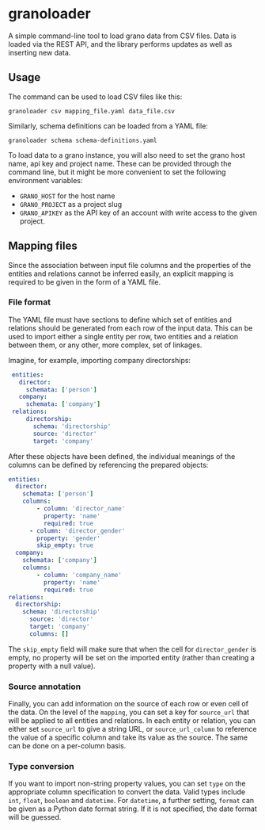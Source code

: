 # granoloader

A simple command-line tool to load grano data from CSV files. Data is
loaded via the REST API, and the library performs updates as well as
inserting new data.

## Usage

The command can be used to load CSV files like this:

    granoloader csv mapping_file.yaml data_file.csv

Similarly, schema definitions can be loaded from a YAML file:

    granoloader schema schema-definitions.yaml
	
To load data to a grano instance, you will also need to set the grano
host name, api key and project name. These can be provided through the
command line, but it might be more convenient to set the following 
environment variables:

* ``GRANO_HOST`` for the host name
* ``GRANO_PROJECT`` as a project slug
* ``GRANO_APIKEY`` as the API key of an account with write access to
  the given project.

## Mapping files

Since the association between input file columns and the properties of
the entities and relations cannot be inferred easily, an explicit
mapping is required to be given in the form of a YAML file.

### File format

The YAML file must have sections to define which set of entities and 
relations should be generated from each row of the input data. This
can be used to import either a single entity per row, two entities and
a relation between them, or any other, more complex, set of linkages.

Imagine, for example, importing company directorships:

```yaml
 entities:
   director:
     schemata: ['person']
   company:
     schemata: ['company']
 relations:
 	 directorship:
 	   schema: 'directorship'
 	   source: 'director'
 	   target: 'company'
```

After these objects have been defined, the individual meanings of the
columns can be defined by referencing the prepared objects:

```yaml
entities:
  director:
    schemata: ['person']
    columns:
	    - column: 'director_name'
	      property: 'name'
	      required: true
      - column: 'director_gender'
        property: 'gender'
        skip_empty: true
  company:
    schemata: ['company']
    columns: 	
	    - column: 'company_name'
	      property: 'name'
	      required: true
relations:
  directorship:
    schema: 'directorship'
	  source: 'director'
	  target: 'company'
	  columns: []
```

The ``skip_empty`` field will make sure that when the cell for
``director_gender`` is empty, no property will be set on the imported 
entity (rather than creating a property with a null value).

### Source annotation

Finally, you can add information on the source of each row or even cell
of the data. On the level of the ``mapping``, you can set a key for 
``source_url`` that will be applied to all entities and relations. In 
each entity or relation, you can either set ``source_url`` to give a 
string URL, or ``source_url_column`` to reference the value of a specific
column and take its value as the source. The same can be done on a
per-column basis.

### Type conversion

If you want to import non-string property values, you can set ``type``
on the appropriate column specification to convert the data. Valid types
include ``int``, ``float``, ``boolean`` and ``datetime``. For ``datetime``,
a further setting, ``format`` can be given as a Python date format string.
If it is not specified, the date format will be guessed.
